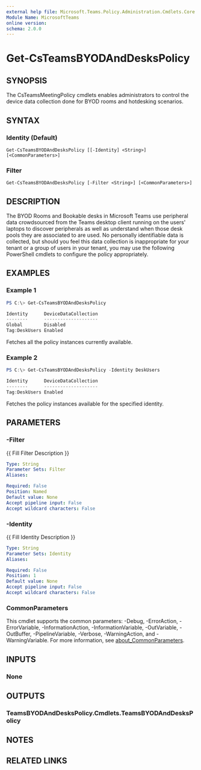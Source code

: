 ```yaml
---
external help file: Microsoft.Teams.Policy.Administration.Cmdlets.Core.dll-Help.xml
Module Name: MicrosoftTeams
online version:
schema: 2.0.0
---
```


# Get-CsTeamsBYODAndDesksPolicy

## SYNOPSIS
The CsTeamsMeetingPolicy cmdlets enables administrators to control the device data collection done for BYOD rooms and hotdesking scenarios.

## SYNTAX

### Identity (Default)
```
Get-CsTeamsBYODAndDesksPolicy [[-Identity] <String>] [<CommonParameters>]
```

### Filter
```
Get-CsTeamsBYODAndDesksPolicy [-Filter <String>] [<CommonParameters>]
```

## DESCRIPTION
The BYOD Rooms and Bookable desks in Microsoft Teams use peripheral data crowdsourced from the Teams desktop client running on the users' laptops to discover peripherals as well as understand when those desk pools they are associated to are used. No personally identifiable data is collected, but should you feel this data collection is inappropriate for your tenant or a group of users in your tenant, you may use the following PowerShell cmdlets to configure the policy appropriately.

## EXAMPLES

### Example 1
```powershell
PS C:\> Get-CsTeamsBYODAndDesksPolicy

Identity      DeviceDataCollection
--------      --------------------
Global        Disabled
Tag:DeskUsers Enabled
```

Fetches all the policy instances currently available.

### Example 2
```powershell
PS C:\> Get-CsTeamsBYODAndDesksPolicy -Identity DeskUsers

Identity      DeviceDataCollection
--------      --------------------
Tag:DeskUsers Enabled
```

Fetches the policy instances available for the specified identity.

## PARAMETERS

### -Filter
{{ Fill Filter Description }}

```yaml
Type: String
Parameter Sets: Filter
Aliases:

Required: False
Position: Named
Default value: None
Accept pipeline input: False
Accept wildcard characters: False
```

### -Identity
{{ Fill Identity Description }}

```yaml
Type: String
Parameter Sets: Identity
Aliases:

Required: False
Position: 1
Default value: None
Accept pipeline input: False
Accept wildcard characters: False
```

### CommonParameters
This cmdlet supports the common parameters: -Debug, -ErrorAction, -ErrorVariable, -InformationAction, -InformationVariable, -OutVariable, -OutBuffer, -PipelineVariable, -Verbose, -WarningAction, and -WarningVariable. For more information, see [about_CommonParameters](http://go.microsoft.com/fwlink/?LinkID=113216).

## INPUTS

### None

## OUTPUTS

### TeamsBYODAndDesksPolicy.Cmdlets.TeamsBYODAndDesksPolicy

## NOTES

## RELATED LINKS
